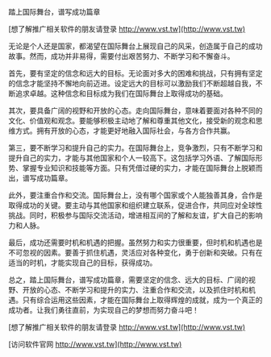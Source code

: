 踏上国际舞台，谱写成功篇章

[想了解推广相关软件的朋友请登录 http://www.vst.tw](http://www.vst.tw)

无论是个人还是国家，都渴望在国际舞台上展现自己的风采，创造属于自己的成功故事。然而，成功并非易得，需要付出艰苦努力、不断学习和不懈奋斗。

首先，要有坚定的信念和远大的目标。无论面对多大的困难和挑战，只有拥有坚定的信念才能坚持不懈地向前迈进。设定远大的目标可以激励我们不断超越自我，不断追求卓越。这种信念和目标成为我们在国际舞台上取得成功的基础。

其次，要具备广阔的视野和开放的心态。走向国际舞台，意味着要面对各种不同的文化、价值观和观念。要能够积极主动地了解和尊重其他文化，接受新的观念和思维方式。拥有开放的心态，才能更好地融入国际社会，与各方合作共赢。

第三，要不断学习和提升自己的实力。在国际舞台上，竞争激烈，只有不断学习和提升自己的实力，才能与其他国家和个人一较高下。这包括学习外语、了解国际形势、掌握专业知识和技能等方面。只有凭借过硬的实力，才能在国际舞台上脱颖而出，谱写成功篇章。

此外，要注重合作和交流。国际舞台上，没有哪个国家或个人能独善其身，合作是取得成功的关键。要主动与其他国家和组织建立联系，促进合作，共同应对全球性挑战。同时，积极参与国际交流活动，增进相互间的了解和友谊，扩大自己的影响力和人脉。

最后，成功还需要时机和机遇的把握。虽然努力和实力很重要，但时机和机遇也是不可忽视的因素。要善于抓住机遇，灵活应对各种变化，勇于创新和突破。只有在适当的时机，才能实现自己的目标，获得成功。

总之，踏上国际舞台，谱写成功篇章，需要坚定的信念、远大的目标、广阔的视野、开放的心态、不断学习和提升的实力、注重合作和交流，以及抓住时机和机遇。只有综合运用这些因素，才能在国际舞台上取得辉煌的成就，成为一个真正的成功者。让我们勇往直前，为实现自己的梦想而努力奋斗吧！

[想了解推广相关软件的朋友请登录 http://www.vst.tw](http://www.vst.tw)


[访问软件官网 http://www.vst.tw](http://www.vst.tw)
